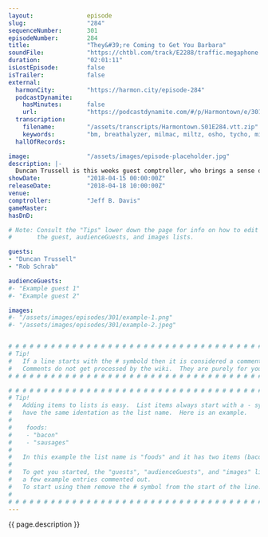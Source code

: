 ```yaml
---
layout:               episode
slug:                 "284"
sequenceNumber:       301
episodeNumber:        284
title:                "They&#39;re Coming to Get You Barbara"
soundFile:            "https://chtbl.com/track/E2288/traffic.megaphone.fm/STA5654595688.mp3?updated=1596664632"
duration:             "02:01:11"
isLostEpisode:        false
isTrailer:            false
external:
  harmonCity:         "https://harmon.city/episode-284"
  podcastDynamite:
    hasMinutes:       false
    url:              "https://podcastdynamite.com/#/p/Harmontown/e/301/284"
  transcription:
    filename:         "/assets/transcripts/Harmontown.S01E284.vtt.zip"
    keywords:         "bm, breathalyzer, milmac, miltz, osho, tycho, milch, galaxies, p-tape, migrant, add-ons, palooza, altruism, numbness, interference, riverside, shelters, buddhism, ecstatic, hookers, barbara, gif, produces, camping, mordor"
  hallOfRecords:      

image:                "/assets/images/episode-placeholder.jpg"
description: |-
  Duncan Trussell is this weeks guest comptroller, who brings a sense of spirituality that could only be countered by Rob Schrab's chair noises.
showDate:             "2018-04-15 00:00:00Z"
releaseDate:          "2018-04-18 10:00:00Z"
venue:                
comptroller:          "Jeff B. Davis"
gameMaster:           
hasDnD:               

# Note: Consult the "Tips" lower down the page for info on how to edit
#       the guest, audienceGuests, and images lists.

guests:
- "Duncan Trussell"
- "Rob Schrab"

audienceGuests:
#- "Example guest 1"
#- "Example guest 2"

images:
#- "/assets/images/episodes/301/example-1.png"
#- "/assets/images/episodes/301/example-2.jpeg"


# # # # # # # # # # # # # # # # # # # # # # # # # # # # # # # # # # # # # # # # # # # # #
# Tip!
#   If a line starts with the # symbold then it is considered a comment.
#   Comments do not get processed by the wiki.  They are purely for your information.
# # # # # # # # # # # # # # # # # # # # # # # # # # # # # # # # # # # # # # # # # # # # #

# # # # # # # # # # # # # # # # # # # # # # # # # # # # # # # # # # # # # # # # # # # # #
# Tip!
#   Adding items to lists is easy.  List items always start with a - symbol and have
#   have the same identation as the list name.  Here is an example.
#
#    foods:
#    - "bacon"
#    - "sausages"
#
#   In this example the list name is "foods" and it has two items (bacon, and sausages).
#
#   To get you started, the "guests", "audienceGuests", and "images" lists below have
#   a few example entries commented out.
#   To start using them remove the # symbol from the start of the line.
#
# # # # # # # # # # # # # # # # # # # # # # # # # # # # # # # # # # # # # # # # # # # # #
---
```


<!-- The episode description will be rendered here -->
{{ page.description }}

<!-- Add your content BELOW here -->
<!-- vvvvvvvvvvvvvvvvvvvvvvvvvvv -->




<!-- ^^^^^^^^^^^^^^^^^^^^^^^^^^^ -->
<!-- Add your content ABOVE here -->

<!-- The episode gallery will be rendered here -->